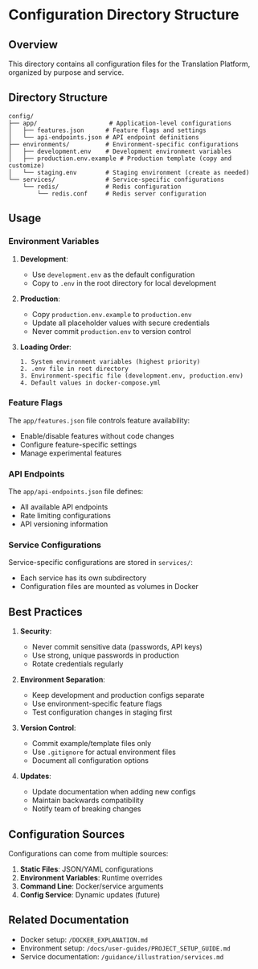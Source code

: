 # Configuration Directory Structure

## Overview
This directory contains all configuration files for the Translation Platform, organized by purpose and service.

## Directory Structure

```
config/
├── app/                    # Application-level configurations
│   ├── features.json      # Feature flags and settings
│   └── api-endpoints.json # API endpoint definitions
├── environments/          # Environment-specific configurations
│   ├── development.env    # Development environment variables
│   ├── production.env.example # Production template (copy and customize)
│   └── staging.env        # Staging environment (create as needed)
└── services/              # Service-specific configurations
    └── redis/             # Redis configuration
        └── redis.conf     # Redis server configuration
```

## Usage

### Environment Variables

1. **Development**: 
   - Use `development.env` as the default configuration
   - Copy to `.env` in the root directory for local development

2. **Production**:
   - Copy `production.env.example` to `production.env`
   - Update all placeholder values with secure credentials
   - Never commit `production.env` to version control

3. **Loading Order**:
   ```
   1. System environment variables (highest priority)
   2. .env file in root directory
   3. Environment-specific file (development.env, production.env)
   4. Default values in docker-compose.yml
   ```

### Feature Flags

The `app/features.json` file controls feature availability:
- Enable/disable features without code changes
- Configure feature-specific settings
- Manage experimental features

### API Endpoints

The `app/api-endpoints.json` file defines:
- All available API endpoints
- Rate limiting configurations
- API versioning information

### Service Configurations

Service-specific configurations are stored in `services/`:
- Each service has its own subdirectory
- Configuration files are mounted as volumes in Docker

## Best Practices

1. **Security**:
   - Never commit sensitive data (passwords, API keys)
   - Use strong, unique passwords in production
   - Rotate credentials regularly

2. **Environment Separation**:
   - Keep development and production configs separate
   - Use environment-specific feature flags
   - Test configuration changes in staging first

3. **Version Control**:
   - Commit example/template files only
   - Use `.gitignore` for actual environment files
   - Document all configuration options

4. **Updates**:
   - Update documentation when adding new configs
   - Maintain backwards compatibility
   - Notify team of breaking changes

## Configuration Sources

Configurations can come from multiple sources:

1. **Static Files**: JSON/YAML configurations
2. **Environment Variables**: Runtime overrides
3. **Command Line**: Docker/service arguments
4. **Config Service**: Dynamic updates (future)

## Related Documentation

- Docker setup: `/DOCKER_EXPLANATION.md`
- Environment setup: `/docs/user-guides/PROJECT_SETUP_GUIDE.md`
- Service documentation: `/guidance/illustration/services.md`